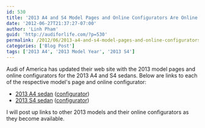 ```yaml
---
id: 530
title: '2013 A4 and S4 Model Pages and Online Configurators Are Online'
date: '2012-06-27T21:37:27-07:00'
author: 'Linh Pham'
guid: 'http://audiforlife.com/?p=530'
permalink: /2012/06/2013-a4-and-s4-model-pages-and-online-configurators-are-online/
categories: ['Blog Post']
tags: ['2013 A4', '2013 Model Year', '2013 S4']
---
```


Audi of America has updated their web site with the 2013 model pages and online configurators for the 2013 A4 and S4 sedans. Below are links to each of the respective model's page and online configurator:

* [2013 A4 sedan](http://models.audiusa.com/a4-sedan) ([configurator](http://configurator.audiusa.com/acc/aoa.do?cid=A4-2013))
* [2013 S4 sedan](http://models.audiusa.com/s4-sedan) ([configurator](http://configurator.audiusa.com/acc/aoa.do?cid=S4-2013))

I will post up links to other 2013 models and their online configurators as they become available.
